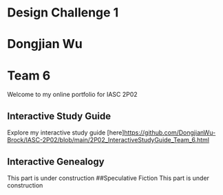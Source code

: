# Design Challenge 1
# Dongjian Wu 
# Team 6
Welcome to my online portfolio for IASC 2P02
## Interactive Study Guide
Explore my interactive study guide [here]https://github.com/DongjianWu-Brock/IASC-2P02/blob/main/2P02_InteractiveStudyGuide_Team_6.html
## Interactive Genealogy
This part is under construction
##Speculative Fiction
This part is under construction
